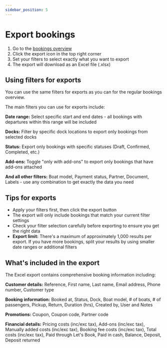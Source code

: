 ```yaml
---
sidebar_position: 5
---
```


# Export bookings

1. Go to the [bookings overview](https://dashboard.letsbook.app/bookings)
2. Click the export icon in the top right corner
3. Set your filters to select exactly what you want to export
4. The export will download as an Excel file (.xlsx)

## Using filters for exports

You can use the same filters for exports as you can for the regular bookings overview.

The main filters you can use for exports include:

**Date range:** Select specific start and end dates - all bookings with departures within this range will be included

**Docks:** Filter by specific dock locations to export only bookings from selected docks

**Status:** Export only bookings with specific statuses (Draft, Confirmed, Completed, etc.)

**Add-ons:** Toggle "only with add-ons" to export only bookings that have add-ons attached

**And all other filters:** Boat model, Payment status, Partner, Document, Labels - use any combination to get exactly the data you need

## Tips for exports

- Apply your filters first, then click the export button
- The export will only include bookings that match your current filter settings
- Check your filter selection carefully before exporting to ensure you get the right data
- **Export limit:** There's a maximum of approximately 1,000 results per export. If you have more bookings, split your results by using smaller date ranges or additional filters

## What's included in the export

The Excel export contains comprehensive booking information including:

**Customer details:** Reference, First name, Last name, Email address, Phone number, Customer type

**Booking information:** Booked at, Status, Dock, Boat model, # of boats, # of passengers, Pickup, Return, Duration (hrs), Created by, User and Notes

**Promotions:** Coupon, Coupon code, Partner code

**Financial details:** Pricing costs (inc/exc tax), Add-ons (inc/exc tax), Manually added costs (inc/exc tax), Booking fee costs (inc/exc tax), Total costs (inc/exc tax), Paid through Let's Book, Paid in cash, Balance, Deposit, Deposit returned
